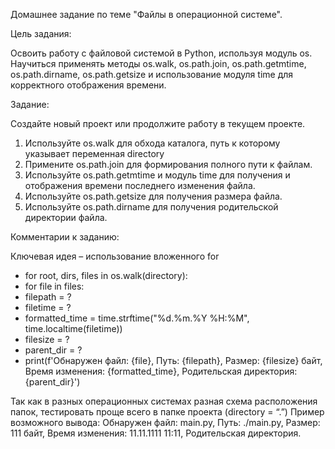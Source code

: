 Домашнее задание по теме "Файлы в операционной системе".

Цель задания:

Освоить работу с файловой системой в Python, используя модуль os.
Научиться применять методы os.walk, os.path.join, os.path.getmtime, os.path.dirname, os.path.getsize и использование модуля time для корректного отображения времени.

Задание:

Создайте новый проект или продолжите работу в текущем проекте.
1. Используйте os.walk для обхода каталога, путь к которому указывает переменная directory
2. Примените os.path.join для формирования полного пути к файлам.
3. Используйте os.path.getmtime и модуль time для получения и отображения времени последнего изменения файла.
4. Используйте os.path.getsize для получения размера файла.
5. Используйте os.path.dirname для получения родительской директории файла.

Комментарии к заданию:

Ключевая идея – использование вложенного for

- for root, dirs, files in os.walk(directory):
- for file in files:
- filepath = ?
- filetime = ?
- formatted_time = time.strftime("%d.%m.%Y %H:%M", time.localtime(filetime))
- filesize = ?
- parent_dir = ?
- print(f'Обнаружен файл: {file}, Путь: {filepath}, Размер: {filesize} байт, Время изменения: {formatted_time}, Родительская директория: {parent_dir}')

Так как в разных операционных системах разная схема расположения папок, тестировать проще всего в папке проекта (directory = “.”)
Пример возможного вывода:
Обнаружен файл: main.py, Путь: ./main.py, Размер: 111 байт, Время изменения: 11.11.1111 11:11, Родительская директория.
